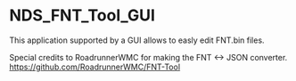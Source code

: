 # NDS_FNT_Tool_GUI
This application supported by a GUI allows to easly edit FNT.bin files.

Special credits to RoadrunnerWMC for making the FNT <-> JSON converter.
https://github.com/RoadrunnerWMC/FNT-Tool
